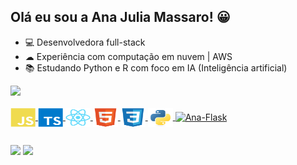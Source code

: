 ## Olá eu sou a Ana Julia Massaro! 😀

- ‍💻 Desenvolvedora full-stack
- ☁ Experiência com computação em nuvem | AWS
- 📚 Estudando Python e R com foco em IA (Inteligência artificial)

<div>
  <a href="https://github.com/AnaMassaro">
  <img height="180em" src="https://github-readme-stats.vercel.app/api/top-langs/?username=AnaMassaro&layout=compact&langs_count=7&theme=dark"/>
</div>
  
<div style="display: inline_block"><br>
  <img align="center" alt="Ana-Js" height="30" width="40" src="https://raw.githubusercontent.com/devicons/devicon/master/icons/javascript/javascript-plain.svg">
  <img align="center" alt="Ana-Ts" height="30" width="40" src="https://raw.githubusercontent.com/devicons/devicon/master/icons/typescript/typescript-plain.svg">
  <img align="center" alt="Ana-React" height="30" width="40" src="https://raw.githubusercontent.com/devicons/devicon/master/icons/react/react-original.svg">
  <img align="center" alt="Ana-HTML" height="30" width="40" src="https://raw.githubusercontent.com/devicons/devicon/master/icons/html5/html5-original.svg">
  <img align="center" alt="Ana-CSS" height="30" width="40" src="https://raw.githubusercontent.com/devicons/devicon/master/icons/css3/css3-original.svg">
  <img align="center" alt="Ana-Python" height="30" width="40" src="https://raw.githubusercontent.com/devicons/devicon/master/icons/python/python-original.svg">
  <img align="center" alt="Ana-Flask" height="30" width="30" src="https://img.icons8.com/cute-clipart/50/000000/flask.png">
 
</div>
  
  ##  
 
<div> 
  <a href="https://www.linkedin.com/in/ana-julia-massaro-2a00591a8" target="_blank"><img src="https://img.shields.io/badge/-LinkedIn-%230077B5?style=for-the-badge&logo=linkedin&logoColor=white" target="_blank"></a> 
  <a href="mailto:anamassaro02@gmail.com" target="_blank"><img src="https://img.shields.io/badge/Gmail-D14836?style=for-the-badge&logo=gmail&logoColor=white" target="_blank"></a> 
</div>
